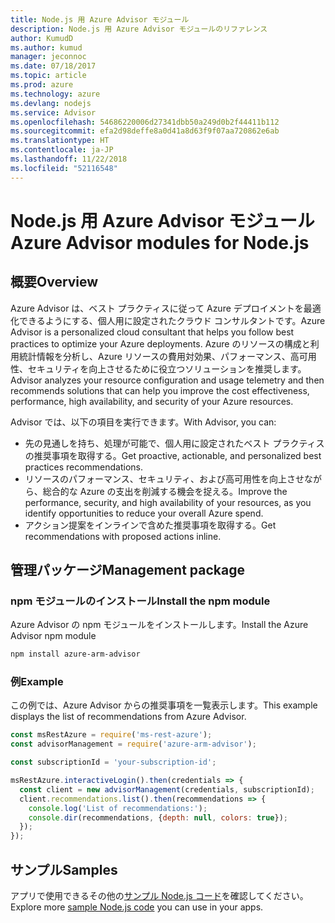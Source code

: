 ```yaml
---
title: Node.js 用 Azure Advisor モジュール
description: Node.js 用 Azure Advisor モジュールのリファレンス
author: KumudD
ms.author: kumud
manager: jeconnoc
ms.date: 07/18/2017
ms.topic: article
ms.prod: azure
ms.technology: azure
ms.devlang: nodejs
ms.service: Advisor
ms.openlocfilehash: 54686220006d27341dbb50a249d0b2f44411b112
ms.sourcegitcommit: efa2d98deffe8a0d41a8d63f9f07aa720862e6ab
ms.translationtype: HT
ms.contentlocale: ja-JP
ms.lasthandoff: 11/22/2018
ms.locfileid: "52116548"
---
```

# <a name="azure-advisor-modules-for-nodejs"></a><span data-ttu-id="90f5d-103">Node.js 用 Azure Advisor モジュール</span><span class="sxs-lookup"><span data-stu-id="90f5d-103">Azure Advisor modules for Node.js</span></span>

## <a name="overview"></a><span data-ttu-id="90f5d-104">概要</span><span class="sxs-lookup"><span data-stu-id="90f5d-104">Overview</span></span>

<span data-ttu-id="90f5d-105">Azure Advisor は、ベスト プラクティスに従って Azure デプロイメントを最適化できるようにする、個人用に設定されたクラウド コンサルタントです。</span><span class="sxs-lookup"><span data-stu-id="90f5d-105">Azure Advisor is a personalized cloud consultant that helps you follow best practices to optimize your Azure deployments.</span></span> <span data-ttu-id="90f5d-106">Azure のリソースの構成と利用統計情報を分析し、Azure リソースの費用対効果、パフォーマンス、高可用性、セキュリティを向上させるために役立つソリューションを推奨します。</span><span class="sxs-lookup"><span data-stu-id="90f5d-106">Advisor analyzes your resource configuration and usage telemetry and then recommends solutions that can help you improve the cost effectiveness, performance, high availability, and security of your Azure resources.</span></span>

<span data-ttu-id="90f5d-107">Advisor では、以下の項目を実行できます。</span><span class="sxs-lookup"><span data-stu-id="90f5d-107">With Advisor, you can:</span></span>
- <span data-ttu-id="90f5d-108">先の見通しを持ち、処理が可能で、個人用に設定されたベスト プラクティスの推奨事項を取得する。</span><span class="sxs-lookup"><span data-stu-id="90f5d-108">Get proactive, actionable, and personalized best practices recommendations.</span></span>
- <span data-ttu-id="90f5d-109">リソースのパフォーマンス、セキュリティ、および高可用性を向上させながら、総合的な Azure の支出を削減する機会を捉える。</span><span class="sxs-lookup"><span data-stu-id="90f5d-109">Improve the performance, security, and high availability of your resources, as you identify opportunities to reduce your overall Azure spend.</span></span>
- <span data-ttu-id="90f5d-110">アクション提案をインラインで含めた推奨事項を取得する。</span><span class="sxs-lookup"><span data-stu-id="90f5d-110">Get recommendations with proposed actions inline.</span></span>

## <a name="management-package"></a><span data-ttu-id="90f5d-111">管理パッケージ</span><span class="sxs-lookup"><span data-stu-id="90f5d-111">Management package</span></span>

### <a name="install-the-npm-module"></a><span data-ttu-id="90f5d-112">npm モジュールのインストール</span><span class="sxs-lookup"><span data-stu-id="90f5d-112">Install the npm module</span></span>

<span data-ttu-id="90f5d-113">Azure Advisor の npm モジュールをインストールします。</span><span class="sxs-lookup"><span data-stu-id="90f5d-113">Install the Azure Advisor npm module</span></span>

```bash
npm install azure-arm-advisor
```

### <a name="example"></a><span data-ttu-id="90f5d-114">例</span><span class="sxs-lookup"><span data-stu-id="90f5d-114">Example</span></span>

<span data-ttu-id="90f5d-115">この例では、Azure Advisor からの推奨事項を一覧表示します。</span><span class="sxs-lookup"><span data-stu-id="90f5d-115">This example displays the list of recommendations from Azure Advisor.</span></span>

```javascript
const msRestAzure = require('ms-rest-azure');
const advisorManagement = require('azure-arm-advisor');

const subscriptionId = 'your-subscription-id';

msRestAzure.interactiveLogin().then(credentials => {
  const client = new advisorManagement(credentials, subscriptionId);
  client.recommendations.list().then(recommendations => {
    console.log('List of recommendations:');
    console.dir(recommendations, {depth: null, colors: true});
  });
});
```

## <a name="samples"></a><span data-ttu-id="90f5d-116">サンプル</span><span class="sxs-lookup"><span data-stu-id="90f5d-116">Samples</span></span>

<span data-ttu-id="90f5d-117">アプリで使用できるその他の[サンプル Node.js コード](https://azure.microsoft.com/resources/samples/?platform=nodejs)を確認してください。</span><span class="sxs-lookup"><span data-stu-id="90f5d-117">Explore more [sample Node.js code](https://azure.microsoft.com/resources/samples/?platform=nodejs) you can use in your apps.</span></span>
